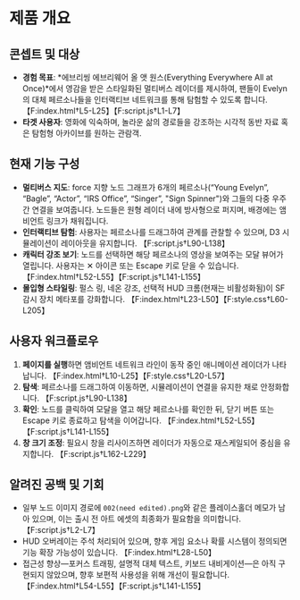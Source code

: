 # 제품 개요

## 콘셉트 및 대상
- **경험 목표**: *에브리씽 에브리웨어 올 앳 원스(Everything Everywhere All at Once)*에서 영감을 받은 스타일화된 멀티버스 레이더를 제시하여, 팬들이 Evelyn의 대체 페르소나들을 인터랙티브 네트워크를 통해 탐험할 수 있도록 합니다. 【F:index.html†L5-L25】【F:script.js†L1-L7】
- **타겟 사용자**: 영화에 익숙하며, 놀라운 삶의 경로들을 강조하는 시각적 동반 자료 혹은 탐험형 아카이브를 원하는 관람객.

## 현재 기능 구성
- **멀티버스 지도**: force 지향 노드 그래프가 6개의 페르소나(“Young Evelyn”, “Bagle”, “Actor”, “IRS Office”, “Singer”, "Sign Spinner")와 그들의 다중 우주 간 연결을 보여줍니다. 노드들은 원형 레이더 내에 방사형으로 퍼지며, 배경에는 앰비언트 링크가 채워집니다.
- **인터랙티브 탐험**: 사용자는 페르소나를 드래그하여 관계를 관찰할 수 있으며, D3 시뮬레이션이 레이아웃을 유지합니다. 【F:script.js†L90-L138】
- **캐릭터 강조 보기**: 노드를 선택하면 해당 페르소나의 영상을 보여주는 모달 뷰어가 열립니다. 사용자는 ✕ 아이콘 또는 Escape 키로 닫을 수 있습니다. 【F:index.html†L52-L55】【F:script.js†L141-L155】
- **몰입형 스타일링**: 펄스 링, 네온 강조, 선택적 HUD 크롬(현재는 비활성화됨)이 SF 감시 장치 메타포를 강화합니다. 【F:index.html†L23-L50】【F:style.css†L60-L205】

## 사용자 워크플로우
1. **페이지를 실행**하면 앰비언트 네트워크 라인이 동작 중인 애니메이션 레이더가 나타납니다. 【F:index.html†L10-L25】【F:style.css†L20-L57】
2. **탐색**: 페르소나를 드래그하여 이동하면, 시뮬레이션이 연결을 유지한 채로 안정화합니다. 【F:script.js†L90-L138】
3. **확인**: 노드를 클릭하여 모달을 열고 해당 페르소나를 확인한 뒤, 닫기 버튼 또는 Escape 키로 종료하고 탐색을 이어갑니다. 【F:index.html†L52-L55】【F:script.js†L141-L155】
4. **창 크기 조정**: 필요시 창을 리사이즈하면 레이더가 자동으로 재스케일되어 중심을 유지합니다. 【F:script.js†L162-L229】

## 알려진 공백 및 기회
- 일부 노드 이미지 경로에 `002(need edited).png`와 같은 플레이스홀더 메모가 남아 있으며, 이는 출시 전 아트 에셋의 최종화가 필요함을 의미합니다. 【F:script.js†L2-L7】
- HUD 오버레이는 주석 처리되어 있으며, 향후 게임 요소나 확률 시스템이 정의되면 기능 확장 가능성이 있습니다. 【F:index.html†L28-L50】
- 접근성 향상—포커스 트래핑, 설명적 대체 텍스트, 키보드 내비게이션—은 아직 구현되지 않았으며, 향후 보편적 사용성을 위해 개선이 필요합니다. 【F:index.html†L54-L55】【F:script.js†L141-L155】